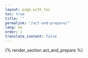 ```yaml
---
layout: page_with_toc
toc: true
title: ''
permalink: "/act-and-prepare/"
lang: he
order: 1
translate_content: false
---
```



{% render_section act_and_prepare %}
